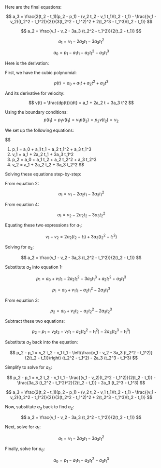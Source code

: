 Here are the final equations:

$$
a_3 = \frac{2(t_2 - t_1)(p_2 - p_1) - (v_2 t_2 - v_1 t_1)(t_2 - t_1) - \frac{(v_1 - v_2)(t_2^2 - t_1^2)}{2}}{3(t_2^2 - t_1^2)^2 + 2(t_2^3 - t_1^3)(t_2 - t_1)}
$$

$$
a_2 = \frac{v_1 - v_2 - 3a_3 (t_2^2 - t_1^2)}{2(t_2 - t_1)}
$$

$$
a_1 = v_1 - 2a_2 t_1 - 3a_3 t_1^2
$$

$$
a_0 = p_1 - a_1 t_1 - a_2 t_1^2 - a_3 t_1^3
$$

Here is the derivation:

First, we have the cubic polynomial:

$$
p(t) = a_0 + a_1 t + a_2 t^2 + a_3 t^3
$$

And its derivative for velocity:

$$
v(t) = \frac{dp(t)}{dt} = a_1 + 2a_2 t + 3a_3 t^2
$$

Using the boundary conditions:
$$
p(t_1) = p_1
v(t_1) = v_1
p(t_2) = p_2
v(t_2) = v_2
$$

We set up the following equations:

$$
1. p_1 = a_0 + a_1 t_1 + a_2 t_1^2 + a_3 t_1^3
2. v_1 = a_1 + 2a_2 t_1 + 3a_3 t_1^2
3. p_2 = a_0 + a_1 t_2 + a_2 t_2^2 + a_3 t_2^3
4. v_2 = a_1 + 2a_2 t_2 + 3a_3 t_2^2
$$

Solving these equations step-by-step:

From equation 2:

$$
a_1 = v_1 - 2a_2 t_1 - 3a_3 t_1^2
$$

From equation 4:

$$
a_1 = v_2 - 2a_2 t_2 - 3a_3 t_2^2
$$

Equating these two expressions for $a_1$:

$$
v_1 - v_2 = 2a_2 (t_2 - t_1) + 3a_3 (t_2^2 - t_1^2)
$$

Solving for $a_2$:

$$
a_2 = \frac{v_1 - v_2 - 3a_3 (t_2^2 - t_1^2)}{2(t_2 - t_1)}
$$

Substitute $a_2$ into equation 1:

$$
p_1 = a_0 + v_1 t_1 - 2a_2 t_1^2 - 3a_3 t_1^3 + a_2 t_1^2 + a_3 t_1^3
$$

$$
p_1 = a_0 + v_1 t_1 - a_2 t_1^2 - 2a_3 t_1^3
$$

From equation 3:

$$
p_2 = a_0 + v_2 t_2 - a_2 t_2^2 - 2a_3 t_2^3
$$

Subtract these two equations:

$$
p_2 - p_1 = v_2 t_2 - v_1 t_1 - a_2 (t_2^2 - t_1^2) - 2a_3 (t_2^3 - t_1^3)
$$

Substitute $a_2$ back into the equation:

$$
p_2 - p_1 = v_2 t_2 - v_1 t_1 - \left(\frac{v_1 - v_2 - 3a_3 (t_2^2 - t_1^2)}{2(t_2 - t_1)}\right) (t_2^2 - t_1^2) - 2a_3 (t_2^3 - t_1^3)
$$

Simplify to solve for $a_3$:

$$
p_2 - p_1 = v_2 t_2 - v_1 t_1 - \frac{(v_1 - v_2)(t_2^2 - t_1^2)}{2(t_2 - t_1)} - \frac{3a_3 (t_2^2 - t_1^2)^2}{2(t_2 - t_1)} - 2a_3 (t_2^3 - t_1^3)
$$

$$
a_3 = \frac{2(t_2 - t_1)(p_2 - p_1) - (v_2 t_2 - v_1 t_1)(t_2 - t_1) - \frac{(v_1 - v_2)(t_2^2 - t_1^2)}{2}}{3(t_2^2 - t_1^2)^2 + 2(t_2^3 - t_1^3)(t_2 - t_1)}
$$

Now, substitute $a_3$ back to find $a_2$:

$$
a_2 = \frac{v_1 - v_2 - 3a_3 (t_2^2 - t_1^2)}{2(t_2 - t_1)}
$$

Next, solve for $a_1$:

$$
a_1 = v_1 - 2a_2 t_1 - 3a_3 t_1^2
$$

Finally, solve for $a_0$:

$$
a_0 = p_1 - a_1 t_1 - a_2 t_1^2 - a_3 t_1^3
$$
